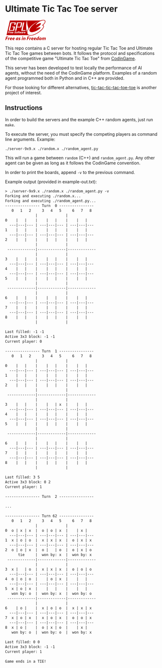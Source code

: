 # Ultimate Tic Tac Toe server

![GPLv3 License](gplv3-logo.png "Licensed under GPLv3")

This repo contains a C server for hosting regular Tic Tac Toe and
Ultimate Tic Tac Toe games between bots. It follows the protocol and
specifications of
the competitive game "Ultimate Tic Tac Toe" from
[CodinGame](https://www.codingame.com/multiplayer/bot-programming/tic-tac-toe).

This server has been developed to test locally the performance of AI agents,
without the need of the CodinGame platform. Examples of a random agent programmed
both in Python and in C++ are provided.

For those looking for different alternatives,
[tic-tac-tic-tac-toe-toe](https://github.com/kjav/tic-tac-tic-tac-toe-toe) is
another project of interest.


## Instructions

In order to build the servers and the example C++ random agents, just run `make`.

To execute the server, you must specify the competing players as command line
arguments. Example:
```
./server-9x9.x ./random.x ./random_agent.py
```
This will run a game between `random` (C++) and `random_agent.py`. Any other
agent can be given as long as it follows the CodinGame convention.

In order to print the boards, append `-v` to the previous command.

Example output (provided in example-out.txt):
```
> ./server-9x9.x ./random.x ./random_agent.py -v
Forking and executing ./random.x...
Forking and executing ./random_agent.py...
---------------- Turn  0 ----------------
   0   1   2     3   4   5     6   7   8
              |             |             
0    |   |    |    |   |    |    |   |    
  ---|---|--- | ---|---|--- | ---|---|--- 
1    |   |    |    |   |    |    |   |    
  ---|---|--- | ---|---|--- | ---|---|--- 
2    |   |    |    |   |    |    |   |    
              |             |             
 -------------|-------------|-------------
              |             |             
3    |   |    |    |   |    |    |   |    
  ---|---|--- | ---|---|--- | ---|---|--- 
4    |   |    |    |   |    |    |   |    
  ---|---|--- | ---|---|--- | ---|---|--- 
5    |   |    |    |   |    |    |   |    
              |             |             
 -------------|-------------|-------------
              |             |             
6    |   |    |    |   |    |    |   |    
  ---|---|--- | ---|---|--- | ---|---|--- 
7    |   |    |    |   |    |    |   |    
  ---|---|--- | ---|---|--- | ---|---|--- 
8    |   |    |    |   |    |    |   |    
              |             |             

Last filled: -1 -1
Active 3x3 block: -1 -1
Current player: 0

---------------- Turn  1 ----------------
   0   1   2     3   4   5     6   7   8
              |             |             
0    |   |    |    |   |    |    |   |    
  ---|---|--- | ---|---|--- | ---|---|--- 
1    |   |    |    |   |    |    |   |    
  ---|---|--- | ---|---|--- | ---|---|--- 
2    |   |    |    |   |    |    |   |    
              |             |             
 -------------|-------------|-------------
              |             |             
3    |   |    |    |   | x  |    |   |    
  ---|---|--- | ---|---|--- | ---|---|--- 
4    |   |    |    |   |    |    |   |    
  ---|---|--- | ---|---|--- | ---|---|--- 
5    |   |    |    |   |    |    |   |    
              |             |             
 -------------|-------------|-------------
              |             |             
6    |   |    |    |   |    |    |   |    
  ---|---|--- | ---|---|--- | ---|---|--- 
7    |   |    |    |   |    |    |   |    
  ---|---|--- | ---|---|--- | ---|---|--- 
8    |   |    |    |   |    |    |   |    
              |             |             

Last filled: 3 5
Active 3x3 block: 0 2
Current player: 1

---------------- Turn  2 ----------------

...

---------------- Turn 62 ----------------
   0   1   2     3   4   5     6   7   8
              |             |             
0  o | x | x  |  o | o | x  |    | x |    
  ---|---|--- | ---|---|--- | ---|---|--- 
1  x | o | o  |  x | x | x  |  o | x | x  
  ---|---|--- | ---|---|--- | ---|---|--- 
2  o | o | x  |  o |   | o  |  o | x | o  
      tie     |  won by: x  |  won by: x  
 -------------|-------------|-------------
              |             |             
3  x |   | o  |  x | x | x  |  o | o | o  
  ---|---|--- | ---|---|--- | ---|---|--- 
4  o | o | o  |    | o | x  |    |   |    
  ---|---|--- | ---|---|--- | ---|---|--- 
5  x | o | x  |    |   |    |    |   |    
   won by: o  |  won by: x  |  won by: o  
 -------------|-------------|-------------
              |             |             
6    | o |    |  x | o | o  |  x | x | x  
  ---|---|--- | ---|---|--- | ---|---|--- 
7  x | o | x  |  x | o | x  |  o | o | x  
  ---|---|--- | ---|---|--- | ---|---|--- 
8  x | o |    |  o | x | o  |    | x |    
   won by: o  |  won by: o  |  won by: x  

Last filled: 0 0
Active 3x3 block: -1 -1
Current player: 1

Game ends in a TIE!
```
